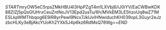 $START$mryOW5eC5rpsZMkHBU4I3HpPZgT4m1LXVbj6/iJ0iYV/EaCWBwKDK88ZIZj5pQsGfJHrxCeuZntNoJV13Epd2usTu/6h/MVkEM3LE5hzoUq8wZ71MESLkpWMThbqog6E9iR8yrPewI9Ncx7JklJvIHNwiduchKH039opL3Guyr2eJzzbcHLKy3eBjAkcYUoKh2YXk5J4p6kz6RdMsQ78Wg==$END$